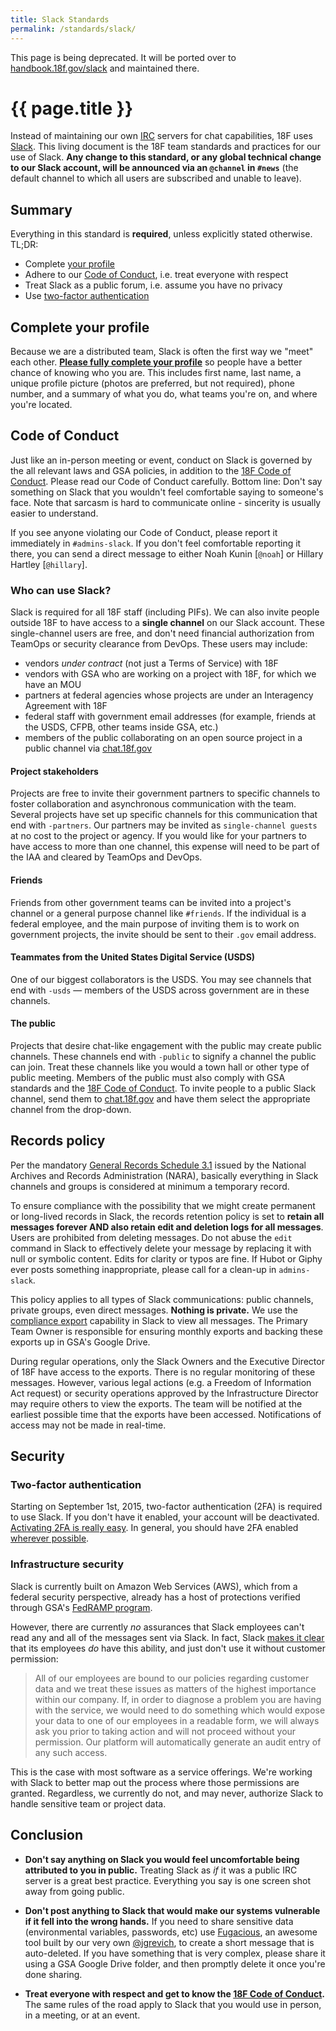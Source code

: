 ```yaml
---
title: Slack Standards
permalink: /standards/slack/
---
```


This page is being deprecated. It will be ported over to [handbook.18f.gov/slack](https://handbook.18f.gov/slack) and maintained there. 

# {{ page.title }}

Instead of maintaining our own [IRC](https://en.wikipedia.org/wiki/Internet_Relay_Chat) servers for chat capabilities, 18F uses [Slack](https://slack.com/). This living document is the 18F team standards and practices for our use of Slack. **Any change to this standard, or any global technical change to our Slack account, will be announced via an `@channel` in `#news`** (the default channel to which all users are subscribed and unable to leave).

## Summary

Everything in this standard is **required**, unless explicitly stated otherwise. TL;DR:

* Complete [your profile](https://18f.slack.com/account/profile)
* Adhere to our [Code of Conduct](https://github.com/18F/code-of-conduct/blob/master/code-of-conduct.md), i.e. treat everyone with respect
* Treat Slack as a public forum, i.e. assume you have no privacy
* Use [two-factor authentication](https://slack.zendesk.com/hc/en-us/articles/204509068-Enabling-two-factor-authentication)


## Complete your profile

Because we are a distributed team, Slack is often the first way we "meet" each other. [**Please fully complete your profile**](https://18f.slack.com/account/profile) so people have a better chance of knowing who you are. This includes first name, last name, a unique profile picture (photos are preferred, but not required), phone number, and a summary of what you do, what teams you're on, and where you're located.

## Code of Conduct 

Just like an in-person meeting or event, conduct on Slack is governed by the all relevant laws and GSA policies, in addition to the [18F Code of Conduct](https://github.com/18F/code-of-conduct/blob/master/code-of-conduct.md). Please read our Code of Conduct carefully. Bottom line: Don't say something on Slack that you wouldn't feel comfortable saying to someone's face. Note that sarcasm is hard to communicate online - sincerity is usually easier to understand.

If you see anyone violating our Code of Conduct, please report it immediately in `#admins-slack`. If you don't feel comfortable reporting it there, you can send a direct message to either Noah Kunin [`@noah`] or Hillary Hartley [`@hillary`].

### Who can use Slack?

Slack is required for all 18F staff (including PIFs). We can also invite people outside 18F to have access to a **single channel** on our Slack account. These single-channel users are free, and don't need financial authorization from TeamOps or security clearance from DevOps. These users may include:

* vendors *under contract* (not just a Terms of Service) with 18F
* vendors with GSA who are working on a project with 18F, for which we have an MOU
* partners at federal agencies whose projects are under an Interagency Agreement with 18F
* federal staff with government email addresses (for example, friends at the USDS, CFPB, other teams inside GSA, etc.)
* members of the public collaborating on an open source project in a public channel via [chat.18f.gov](https://chat.18f.gov)

#### Project stakeholders

Projects are free to invite their government partners to specific channels to foster collaboration and asynchronous communication with the team. Several projects have set up specific channels for this communication that end with `-partners`. Our partners may be invited as `single-channel guests` at no cost to the project or agency. If you would like for your partners to have access to more than one channel, this expense will need to be part of the IAA and cleared by TeamOps and DevOps.

#### Friends

Friends from other government teams can be invited into a project's channel or a general purpose channel like `#friends`. If the individual is a federal employee, and the main purpose of inviting them is to work on government projects, the invite should be sent to their `.gov` email address. 

#### Teammates from the United States Digital Service (USDS)

One of our biggest collaborators is the USDS. You may see channels that end with `-usds` — members of the USDS across government are in these channels. 

#### The public

Projects that desire chat-like engagement with the public may create public channels. These channels end with `-public` to signify a channel the public can join. Treat these channels like you would a town hall or other type of public meeting. Members of the public must also comply with GSA standards and the [18F Code of Conduct](https://github.com/18F/code-of-conduct/blob/master/code-of-conduct.md). To invite people to a public Slack channel, send them to [chat.18f.gov](https://chat.18f.gov/) and have them select the appropriate channel from the drop-down.

## Records policy

Per the mandatory [General Records Schedule 3.1](http://www.archives.gov/records-mgmt/memos/ac33-2014.html) issued by the National Archives and Records Administration (NARA), basically everything in Slack channels and groups is considered at minimum a temporary record. 

To ensure compliance with the possibility that we might create permanent or long-lived records in Slack, the records retention policy is set to **retain all messages forever AND also retain edit and deletion logs for all messages**. Users are prohibited from deleting messages. Do not abuse the `edit` command in Slack to effectively delete your message by replacing it with null or symbolic content. Edits for clarity or typos are fine. If Hubot or Giphy ever posts something inappropriate, please call for a clean-up in `admins-slack`.

This policy applies to all types of Slack communications: public channels, private groups, even direct messages. **Nothing is private.** We use the [compliance export](https://slack.zendesk.com/hc/en-us/articles/203950296-FAQs-about-Slack-s-policy-update#complianceexport) capability in Slack to view all messages. The Primary Team Owner is responsible for ensuring monthly exports and backing these exports up in GSA's Google Drive.

During regular operations, only the Slack Owners and the Executive Director of 18F have access to the exports. There is no regular monitoring of these messages. However, various legal actions (e.g. a Freedom of Information Act request) or security operations approved by the Infrastructure Director may require others to view the exports. The team will be notified at the earliest possible time that the exports have been accessed. Notifications of access may not be made in real-time.

## Security

### Two-factor authentication

Starting on September 1st, 2015, two-factor authentication (2FA) is required to use Slack. If you don't have it enabled, your account will be deactivated. [Activating 2FA is really easy](https://slack.zendesk.com/hc/en-us/articles/204509068-Enabling-two-factor-authentication). In general, you should have 2FA enabled [wherever possible](https://twofactorauth.org/).

### Infrastructure security

Slack is currently built on Amazon Web Services (AWS), which from a federal security perspective, already has a host of protections verified through GSA's [FedRAMP program](https://www.fedramp.gov/marketplace/compliant-systems/amazon-web-services-aws-eastwest-us-public-cloud/). 

However, there are currently *no* assurances that Slack employees can't read any and all of the messages sent via Slack. In fact, Slack [makes it clear](https://slack.com/security) that its employees *do* have this ability, and just don't use it without customer permission:

> All of our employees are bound to our policies regarding customer data and we treat these issues as matters of the highest importance within our company. If, in order to diagnose a problem you are having with the service, we would need to do something which would expose your data to one of our employees in a readable form, we will always ask you prior to taking action and will not proceed without your permission. Our platform will automatically generate an audit entry of any such access.

This is the case with most software as a service offerings. We're working with Slack to better map out the process where those permissions are granted. Regardless, we currently do not, and may never, authorize Slack to handle sensitive team or project data. 

## Conclusion

* **Don't say anything on Slack you would feel uncomfortable being attributed to you in public.** Treating Slack as *if* it was a public IRC server is a great best practice. Everything you say is one screen shot away from going public.

* **Don't post anything to Slack that would make our systems vulnerable if it fell into the wrong hands.** If you need to share sensitive data (environmental variables, passwords, etc) use [Fugacious](https://fugacious.18f.gov), an awesome tool built by our very own [@jgrevich](https://github.com/jgrevich), to create a short message that is auto-deleted. If you have something that is very complex, please share it using a GSA Google Drive folder, and then promptly delete it once you're done sharing.

* **Treat everyone with respect and get to know the [18F Code of Conduct](https://github.com/18F/code-of-conduct/blob/master/code-of-conduct.md).** The same rules of the road apply to Slack that you would use in person, in a meeting, or at an event.
